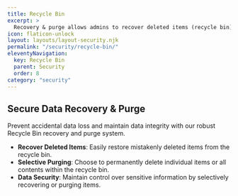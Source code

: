 ```yaml
---
title: Recycle Bin
excerpt: >
  Recovery & purge allows admins to recover deleted items (recycle bin).
icon: flaticon-unlock
layout: layouts/layout-security.njk
permalink: "/security/recycle-bin/"
eleventyNavigation:
  key: Recycle Bin
  parent: Security
  order: 8
category: "security"
---
```


## Secure Data Recovery & Purge

Prevent accidental data loss and maintain data integrity with our robust Recycle Bin recovery and purge system.

- **Recover Deleted Items**: Easily restore mistakenly deleted items from the recycle bin.
- **Selective Purging**: Choose to permanently delete individual items or all contents within the recycle bin.
- **Data Security**: Maintain control over sensitive information by selectively recovering or purging items.